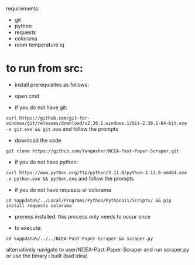 requirements:

- git
- python
- requests
- colorama
- room temperature iq

# to run from src:

- install prerequisites as follows:

- open cmd

- if you do not have git:

`curl https://github.com/git-for-windows/git/releases/download/v2.38.1.windows.1/Git-2.38.1-64-bit.exe -o git.exe && git.exe` and follow the prompts

- download the code

`git clone https://github.com/YangAsher/NCEA-Past-Paper-Scraper.git`

- if you do not have python:

`curl https://www.python.org/ftp/python/3.11.0/python-3.11.0-amd64.exe -o python.exe && python.exe` and follow the prompts


- if you do not have requests or colorama

`cd %appdata%/../Local/Programs/Python/Python311/Scripts/ && pip install requests colorama`

- prereqs installed. this process only needs to occur once

- to execute:

`cd %appdata%/../../NCEA-Past-Paper-Scraper && scraper.py`

alternatively navigate to user/NCEA-Past-Paper-Scraper and run scraper.py or use the binary i built (bad idea)
